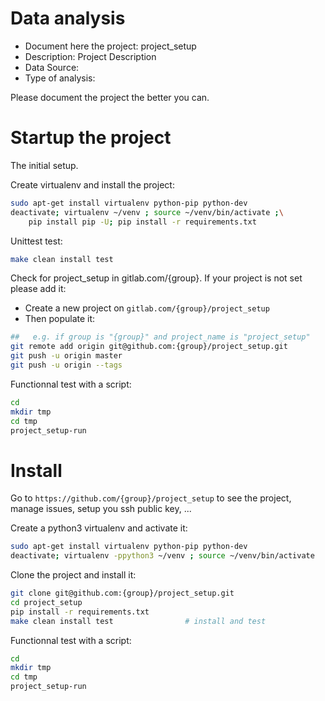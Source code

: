 # Data analysis
- Document here the project: project_setup
- Description: Project Description
- Data Source:
- Type of analysis:

Please document the project the better you can.

# Startup the project

The initial setup.

Create virtualenv and install the project:
```bash
sudo apt-get install virtualenv python-pip python-dev
deactivate; virtualenv ~/venv ; source ~/venv/bin/activate ;\
    pip install pip -U; pip install -r requirements.txt
```

Unittest test:
```bash
make clean install test
```

Check for project_setup in gitlab.com/{group}.
If your project is not set please add it:

- Create a new project on `gitlab.com/{group}/project_setup`
- Then populate it:

```bash
##   e.g. if group is "{group}" and project_name is "project_setup"
git remote add origin git@github.com:{group}/project_setup.git
git push -u origin master
git push -u origin --tags
```

Functionnal test with a script:

```bash
cd
mkdir tmp
cd tmp
project_setup-run
```

# Install

Go to `https://github.com/{group}/project_setup` to see the project, manage issues,
setup you ssh public key, ...

Create a python3 virtualenv and activate it:

```bash
sudo apt-get install virtualenv python-pip python-dev
deactivate; virtualenv -ppython3 ~/venv ; source ~/venv/bin/activate
```

Clone the project and install it:

```bash
git clone git@github.com:{group}/project_setup.git
cd project_setup
pip install -r requirements.txt
make clean install test                # install and test
```
Functionnal test with a script:

```bash
cd
mkdir tmp
cd tmp
project_setup-run
```
